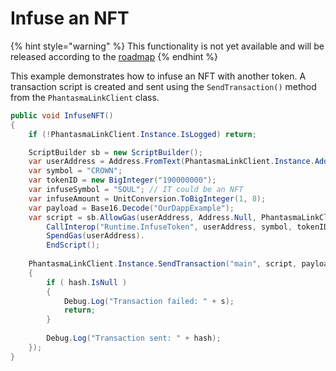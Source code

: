 # Infuse an NFT

{% hint style="warning" %}
This functionality is not yet available and will be released according to the [roadmap](https://phantasma.info/blockchain#roadmap)
{% endhint %}

This example demonstrates how to infuse an NFT with another token. A transaction script is created and sent using the `SendTransaction()` method from the `PhantasmaLinkClient` class.

```csharp
public void InfuseNFT()
{
    if (!PhantasmaLinkClient.Instance.IsLogged) return;

    ScriptBuilder sb = new ScriptBuilder();
    var userAddress = Address.FromText(PhantasmaLinkClient.Instance.Address);
    var symbol = "CROWN";
    var tokenID = new BigInteger("190000000");
    var infuseSymbol = "SOUL"; // IT could be an NFT
    var infuseAmount = UnitConversion.ToBigInteger(1, 8);
    var payload = Base16.Decode("OurDappExample");
    var script = sb.AllowGas(userAddress, Address.Null, PhantasmaLinkClient.Instance.GasPrice, PhantasmaLinkClient.Instance.GasLimit ).
        CallInterop("Runtime.InfuseToken", userAddress, symbol, tokenID, infuseSymbol, infuseAmount).
        SpendGas(userAddress).
        EndScript();
    
    PhantasmaLinkClient.Instance.SendTransaction("main", script, payload, (hash, s) =>
    {
        if ( hash.IsNull )
        {
            Debug.Log("Transaction failed: " + s);
            return;
        }
        
        Debug.Log("Transaction sent: " + hash);
    });
}
```

